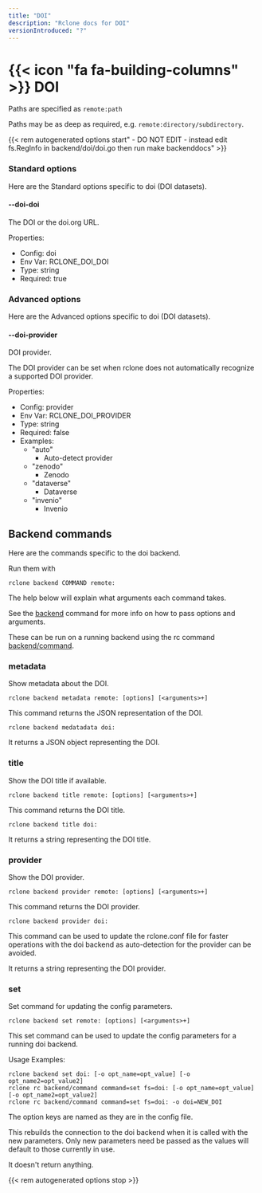 ```yaml
---
title: "DOI"
description: "Rclone docs for DOI"
versionIntroduced: "?"
---
```


# {{< icon "fa fa-building-columns" >}} DOI

Paths are specified as `remote:path`

Paths may be as deep as required, e.g. `remote:directory/subdirectory`.

{{< rem autogenerated options start" - DO NOT EDIT - instead edit fs.RegInfo in backend/doi/doi.go then run make backenddocs" >}}
### Standard options

Here are the Standard options specific to doi (DOI datasets).

#### --doi-doi

The DOI or the doi.org URL.

Properties:

- Config:      doi
- Env Var:     RCLONE_DOI_DOI
- Type:        string
- Required:    true

### Advanced options

Here are the Advanced options specific to doi (DOI datasets).

#### --doi-provider

DOI provider.

The DOI provider can be set when rclone does not automatically recognize a supported DOI provider.

Properties:

- Config:      provider
- Env Var:     RCLONE_DOI_PROVIDER
- Type:        string
- Required:    false
- Examples:
    - "auto"
        - Auto-detect provider
    - "zenodo"
        - Zenodo
    - "dataverse"
        - Dataverse
    - "invenio"
        - Invenio

## Backend commands

Here are the commands specific to the doi backend.

Run them with

    rclone backend COMMAND remote:

The help below will explain what arguments each command takes.

See the [backend](/commands/rclone_backend/) command for more
info on how to pass options and arguments.

These can be run on a running backend using the rc command
[backend/command](/rc/#backend-command).

### metadata

Show metadata about the DOI.

    rclone backend metadata remote: [options] [<arguments>+]

This command returns the JSON representation of the DOI.

    rclone backend medatadata doi: 

It returns a JSON object representing the DOI.


### title

Show the DOI title if available.

    rclone backend title remote: [options] [<arguments>+]

This command returns the DOI title.

    rclone backend title doi: 

It returns a string representing the DOI title.


### provider

Show the DOI provider.

    rclone backend provider remote: [options] [<arguments>+]

This command returns the DOI provider.

    rclone backend provider doi: 

This command can be used to update the rclone.conf file for faster operations with the doi backend
as auto-detection for the provider can be avoided.

It returns a string representing the DOI provider.


### set

Set command for updating the config parameters.

    rclone backend set remote: [options] [<arguments>+]

This set command can be used to update the config parameters
for a running doi backend.

Usage Examples:

    rclone backend set doi: [-o opt_name=opt_value] [-o opt_name2=opt_value2]
    rclone rc backend/command command=set fs=doi: [-o opt_name=opt_value] [-o opt_name2=opt_value2]
    rclone rc backend/command command=set fs=doi: -o doi=NEW_DOI

The option keys are named as they are in the config file.

This rebuilds the connection to the doi backend when it is called with
the new parameters. Only new parameters need be passed as the values
will default to those currently in use.

It doesn't return anything.


{{< rem autogenerated options stop >}}
